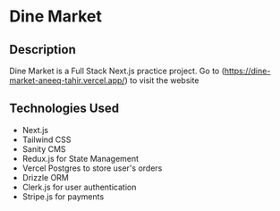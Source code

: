 # Dine Market

## Description

Dine Market is a Full Stack Next.js practice project.
Go to (https://dine-market-aneeq-tahir.vercel.app/) to visit the website

## Technologies Used

- Next.js
- Tailwind CSS
- Sanity CMS
- Redux.js for State Management
- Vercel Postgres to store user's orders
- Drizzle ORM
- Clerk.js for user authentication
- Stripe.js for payments
